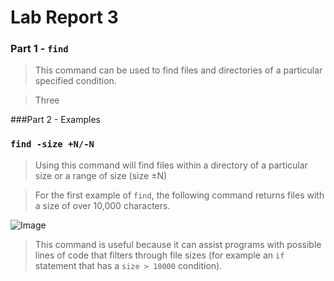 # Lab Report 3

### Part 1 - `find`

> This command can be used to find files and directories of a particular specified condition.

> Three

###Part 2 - Examples

### `find -size +N/-N`

> Using this command will find files within a directory of a particular size or a range of size (size ±N)

> For the first example of `find`, the following command returns files with a size of over 10,000 characters.

![Image](https://i.imgur.com/8sUct8o.png)

> This command is useful because it can assist programs with possible lines of code that filters through file sizes (for example an `if` statement that has a `size > 10000` condition).